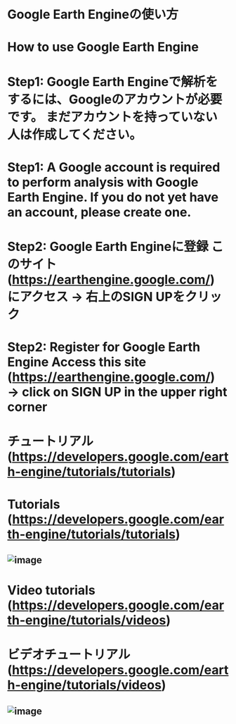 # Google Earth Engineの使い方
# How to use Google Earth Engine
# Step1: Google Earth Engineで解析をするには、Googleのアカウントが必要です。 まだアカウントを持っていない人は作成してください。
# Step1: A Google account is required to perform analysis with Google Earth Engine. If you do not yet have an account, please create one.
# Step2: Google Earth Engineに登録 このサイト(https://earthengine.google.com/) にアクセス → 右上のSIGN UPをクリック
# Step2: Register for Google Earth Engine Access this site (https://earthengine.google.com/) → click on SIGN UP in the upper right corner
# チュートリアル (https://developers.google.com/earth-engine/tutorials/tutorials)
# Tutorials (https://developers.google.com/earth-engine/tutorials/tutorials)
![image](https://user-images.githubusercontent.com/87138262/160031129-5fa800f3-2620-4caa-bed7-55d9f111afef.png)
---
# Video tutorials (https://developers.google.com/earth-engine/tutorials/videos)
# ビデオチュートリアル (https://developers.google.com/earth-engine/tutorials/videos)
![image](https://user-images.githubusercontent.com/87138262/160031440-435d20de-f0bc-4cd3-af6b-1f734a0c2eae.png)
---
